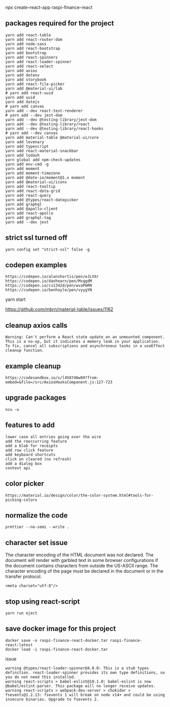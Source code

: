 npx create-react-app raspi-finance-react

## packages required for the project

```shell
yarn add react-table
yarn add react-router-dom
yarn add node-sass
yarn add react-bootstrap
yarn add bootstrap
yarn add react-spinners
yarn add react-loader-spinner
yarn add react-select
yarn add axios
yarn add dotenv
yarn add storybook
yarn add react-file-picker
yarn add @material-ui/lab
# yarn add react-uuid
yarn add uuid
yarn add datejs
# yarn add canvas
yarn add --dev react-test-renderer
# yarn add --dev jest-dom
yarn add --dev @testing-library/jest-dom
yarn add --dev @testing-library/react
yarn add --dev @testing-library/react-hooks
# yarn add --dev canvas
yarn add material-table @material-ui/core
yarn add levenary
yarn add typescript
yarn add react-material-snackbar
yarn add lodash
yarn global add npm-check-updates
yarn add env-cmd -g
yarn add moment
yarn add moment-timezone
yarn add @date-io/moment@1.x moment
yarn add @material-ui/icons
yarn add react-tooltip
yarn add react-data-grid
yarn add react-query
yarn add @types/react-datepicker
yarn add graphql
yarn add @apollo-client
yarn add react-apollo
yarn add graphql-tag
yarn add --dev jest
```

## strict ssl turned off

```
yarn config set "strict-ssl" false -g
```

## codepen examples

```
https://codepen.io/alanshortis/pen/eJLVXr
https://codepen.io/danhearn/pen/MvqgdM
https://codepen.io/cs1342d/pen/wvaPmRN
https://codepen.io/benhoyle/pen/vyygYN
```

yarn start

https://github.com/mbrn/material-table/issues/1162

## cleanup axios calls

```
Warning: Can't perform a React state update on an unmounted component. This is a no-op, but it indicates a memory leak in your application. To fix, cancel all subscriptions and asynchronous tasks in a useEffect cleanup function.
```

## example cleanup

```
https://codesandbox.io/s/l458746w89?from-embed=&file=/src/AxiosHooksComponent.js:127-723
```

## upgrade packages

```
ncu -u
```

## features to add

```
lower case all entries going over the wire
add the reoccurring feature
add a blob for receipts
add row click feature
add keyboard shortcuts
click on cleared (no refresh)
add a dialog box
context api
```

## color picker

```
https://material.io/design/color/the-color-system.html#tools-for-picking-colors
```

## normalize the code

```
prettier --no-semi --write .
```

## character set issue

The character encoding of the HTML document was not declared.
The document will render with garbled text in some browser configurations if the document contains characters from outside the US-ASCII range.
The character encoding of the page must be declared in the document or in the transfer protocol.

```
<meta charset="utf-8"/>
```

## stop using react-script

`yarn run eject`

## save docker image for this project

```
docker save -o raspi-finance-react-docker.tar raspi-finance-react:latest
docker load -i raspi-finance-react-docker.tar
```

issue

```
warning @types/react-loader-spinner@4.0.0: This is a stub types definition. react-loader-spinner provides its own type definitions, so you do not need this installed.
warning react-scripts > babel-eslint@10.1.0: babel-eslint is now @babel/eslint-parser. This package will no longer receive updates.
warning react-scripts > webpack-dev-server > chokidar > fsevents@1.2.13: fsevents 1 will break on node v14+ and could be using insecure binaries. Upgrade to fsevents 2.
```
